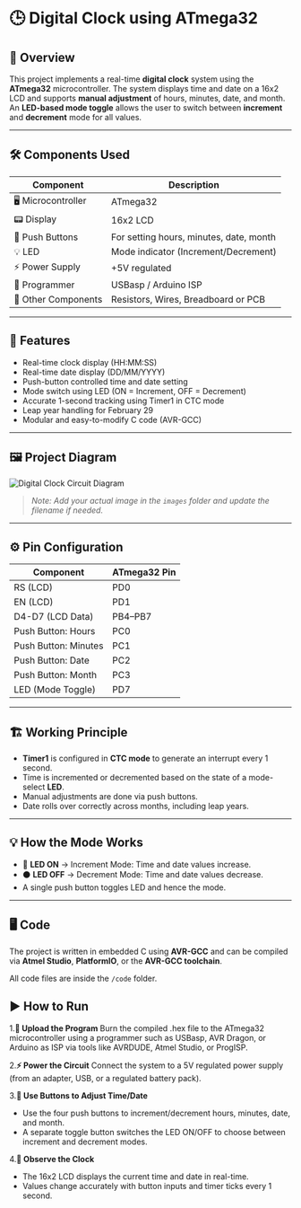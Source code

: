 # 🕒 Digital Clock using ATmega32

## 📌 Overview
This project implements a real-time **digital clock** system using the **ATmega32** microcontroller. The system displays time and date on a 16x2 LCD and supports **manual adjustment** of hours, minutes, date, and month. An **LED-based mode toggle** allows the user to switch between **increment** and **decrement** mode for all values.

---

## 🛠️ Components Used

| Component             | Description                           |
|----------------------|---------------------------------------|
| 🖥️ Microcontroller    | ATmega32                              |
| 📟 Display            | 16x2 LCD                              |
| 🔘 Push Buttons       | For setting hours, minutes, date, month |
| 💡 LED                | Mode indicator (Increment/Decrement) |
| ⚡ Power Supply       | +5V regulated                         |
| 🔌 Programmer         | USBasp / Arduino ISP                  |
| 🔩 Other Components   | Resistors, Wires, Breadboard or PCB   |

---

## 🧠 Features

- Real-time clock display (HH:MM:SS)
- Real-time date display (DD/MM/YYYY)
- Push-button controlled time and date setting
- Mode switch using LED (ON = Increment, OFF = Decrement)
- Accurate 1-second tracking using Timer1 in CTC mode
- Leap year handling for February 29
- Modular and easy-to-modify C code (AVR-GCC)

---

## 🖼️ Project Diagram

![Digital Clock Circuit Diagram](images/digital_clock.png)

> _Note: Add your actual image in the `images` folder and update the filename if needed._

---

## ⚙️ Pin Configuration

| Component           | ATmega32 Pin    |
|---------------------|------------------|
| RS (LCD)            | PD0              |
| EN (LCD)            | PD1              |
| D4-D7 (LCD Data)    | PB4–PB7          |
| Push Button: Hours  | PC0              |
| Push Button: Minutes| PC1              |
| Push Button: Date   | PC2              |
| Push Button: Month  | PC3              |
| LED (Mode Toggle)   | PD7              |

---

## 🏗️ Working Principle

- **Timer1** is configured in **CTC mode** to generate an interrupt every 1 second.
- Time is incremented or decremented based on the state of a mode-select **LED**.
- Manual adjustments are done via push buttons.
- Date rolls over correctly across months, including leap years.

---

## 💡 How the Mode Works

- 🔴 **LED ON** → Increment Mode: Time and date values increase.
- ⚫ **LED OFF** → Decrement Mode: Time and date values decrease.
- A single push button toggles LED and hence the mode.

---

## 🖥️ Code

The project is written in embedded C using **AVR-GCC** and can be compiled via **Atmel Studio**, **PlatformIO**, or the **AVR-GCC toolchain**.

All code files are inside the `/code` folder.

## ▶️ How to Run
1.**🔌 Upload the Program**
Burn the compiled .hex file to the ATmega32 microcontroller using a programmer such as USBasp, AVR Dragon, or Arduino as ISP via tools like AVRDUDE, Atmel Studio, or ProgISP.

2.**⚡ Power the Circuit**
Connect the system to a 5V regulated power supply (from an adapter, USB, or a regulated battery pack).

3.**🔘 Use Buttons to Adjust Time/Date**
  - Use the four push buttons to increment/decrement hours, minutes, date, and month.
  - A separate toggle button switches the LED ON/OFF to choose between increment and decrement modes.

4.**👀 Observe the Clock**
  - The 16x2 LCD displays the current time and date in real-time.
  - Values change accurately with button inputs and timer ticks every 1 second.
